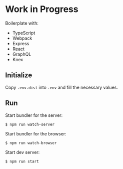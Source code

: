 # Work in Progress

Boilerplate with:

 - TypeScript
 - Webpack
 - Express
 - React
 - GraphQL
 - Knex

## Initialize

Copy `.env.dist` into `.env` and fill the necessary values.

## Run

Start bundler for the server:

```
$ npm run watch-server
```

Start bundler for the browser:

```
$ npm run watch-browser
```

Start dev server:

```
$ npm run start
```
